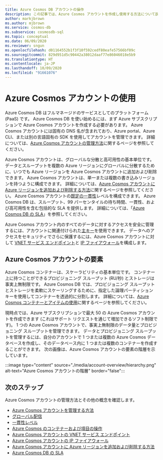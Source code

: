 ```yaml
---
title: Azure Cosmos DB アカウントの操作
description: この記事では、Azure Cosmos アカウントを作成し使用する方法について説明します。 Azure Cosmos アカウントの要素の階層も示している
author: markjbrown
ms.author: mjbrown
ms.service: cosmos-db
ms.subservice: cosmosdb-sql
ms.topic: conceptual
ms.date: 06/09/2020
ms.reviewer: sngun
ms.openlocfilehash: d01164552b1f3f10f592cedf80eafe57566bf09c
ms.sourcegitcommit: 829d951d5c90442a38012daaf77e86046018e5b9
ms.translationtype: HT
ms.contentlocale: ja-JP
ms.lasthandoff: 10/09/2020
ms.locfileid: "91661076"
---
```

# <a name="work-with-azure-cosmos-account"></a>Azure Cosmos アカウントの使用

Azure Cosmos DB はフルマネージドのサービスとしてのプラットフォーム (PaaS) です。 Azure Cosmos DB を使い始めるには、まず Azure サブスクリプションで Azure Cosmos アカウントを作成する必要があります。 Azure Cosmos アカウントには固有の DNS 名が含まれており、Azure portal、Azure CLI、または別の言語固有の SDK を使用してアカウントを管理できます。 詳細については、[Azure Cosmos アカウントの管理方法](how-to-manage-database-account.md)に関するページを参照してください。

Azure Cosmos アカウントは、グローバルな分散と高可用性の基本単位です。 データとスループットを複数の Azure リージョンにグローバルに分散するために、いつでも Azure リージョンを Azure Cosmos アカウントに追加および削除できます。 Azure Cosmos アカウントは、単一または複数の書き込みリージョンを持つように構成できます。 詳細については、[Azure Cosmos アカウントに Azure リージョンを追加および削除する方法](how-to-manage-database-account.md)に関するページを参照してください。 Azure Cosmos アカウントの[既定の一貫性](consistency-levels.md)レベルを構成できます。 Azure Cosmos DB は、スループット、99 パーセンタイルの待ち時間、一貫性、および高可用性を含む包括的な SLA を提供します。 詳細については、「[Azure Cosmos DB の SLA](https://azure.microsoft.com/support/legal/sla/cosmos-db/v1_2/)」を参照してください。

Azure Cosmos アカウント内のすべてのデータに対するアクセスを安全に管理するには、アカウントに関連付けられた[主キー](secure-access-to-data.md)を使用できます。 データへのアクセスをセキュリティでさらに保護するには、Azure Cosmos アカウントに対して [VNET サービス エンドポイント](vnet-service-endpoint.md)と [IP ファイアウォール](firewall-support.md)を構成します。 

## <a name="elements-in-an-azure-cosmos-account"></a>Azure Cosmos アカウントの要素

Azure Cosmos コンテナーは、スケーラビリティの基本単位です。 コンテナー上に持つことができるプロビジョニング スループット (RU/秒) とストレージは事実上無制限です。 Azure Cosmos DB では、プロビジョニング スループットとストレージを柔軟にスケーリングするために、指定した論理パーティション キーを使用してコンテナーを透過的に分割します。 詳細については、[Azure Cosmos コンテナーとアイテムの使用](databases-containers-items.md)に関するページを参照してください。

現時点では、Azure サブスクリプションで最大 50 の Azure Cosmos アカウントを作成できます (これはサポート リクエストを通じて増加できるソフト制限です)。 1 つの Azure Cosmos アカウントで、事実上無制限のデータ量とプロビジョニング スループットを管理できます。 データとプロビジョニング スループットを管理するには、自分のアカウントで 1 つまたは複数の Azure Cosmos データベースを作成し、そのデータベース内に 1 つまたは複数のコンテナーを作成することができます。 次の画像は、Azure Cosmos アカウントの要素の階層を示しています。

:::image type="content" source="./media/account-overview/hierarchy.png" alt-text="Azure Cosmos アカウントの階層" border="false":::

## <a name="next-steps"></a>次のステップ

Azure Cosmos アカウントの管理方法とその他の概念を確認します。

* [Azure Cosmos アカウントを管理する方法](how-to-manage-database-account.md)
* [グローバル配信](distribute-data-globally.md)
* [一貫性レベル](consistency-levels.md)
* [Azure Cosmos のコンテナーおよび項目の操作](databases-containers-items.md)
* [Azure Cosmos アカウントの VNET サービス エンドポイント](vnet-service-endpoint.md)
* [Azure Cosmos アカウントの IP ファイアウォール](firewall-support.md)
* [Azure Cosmos アカウントに Azure リージョンを追加および削除する方法](how-to-manage-database-account.md)
* [Azure Cosmos DB の SLA](https://azure.microsoft.com/support/legal/sla/cosmos-db/v1_2/)
